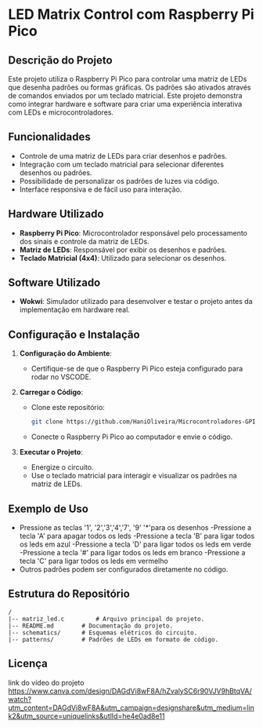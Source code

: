 # LED Matrix Control com Raspberry Pi Pico

## Descrição do Projeto

Este projeto utiliza o Raspberry Pi Pico para controlar uma matriz de LEDs que desenha padrões ou formas gráficas. Os padrões são ativados através de comandos enviados por um teclado matricial. Este projeto demonstra como integrar hardware e software para criar uma experiência interativa com LEDs e microcontroladores.

## Funcionalidades

- Controle de uma matriz de LEDs para criar desenhos e padrões.
- Integração com um teclado matricial para selecionar diferentes desenhos ou padrões.
- Possibilidade de personalizar os padrões de luzes via código.
- Interface responsiva e de fácil uso para interação.

## Hardware Utilizado

- **Raspberry Pi Pico**: Microcontrolador responsável pelo processamento dos sinais e controle da matriz de LEDs.
- **Matriz de LEDs**: Responsável por exibir os desenhos e padrões.
- **Teclado Matricial (4x4)**: Utilizado para selecionar os desenhos.


## Software Utilizado

- **Wokwi**: Simulador utilizado para desenvolver e testar o projeto antes da implementação em hardware real.

## Configuração e Instalação

1. **Configuração do Ambiente**:
   - Certifique-se de que o Raspberry Pi Pico esteja configurado para rodar no VSCODE.
   

3. **Carregar o Código**:
   - Clone este repositório:
     ```bash
     git clone https://github.com/HaniOliveira/Microcontroladores-GPIO-Parte-2.git
     ```
   
   - Conecte o Raspberry Pi Pico ao computador e envie o código.

4. **Executar o Projeto**:
   - Energize o circuito.
   - Use o teclado matricial para interagir e visualizar os padrões na matriz de LEDs.

## Exemplo de Uso

- Pressione as teclas '1', '2','3','4','7', '9' '*'para os desenhos
-Pressione a tecla  'A' para apagar todos os leds
-Pressione a tecla 'B' para ligar todos os leds em azul
-Pressione a tecla 'D' para ligar todos os leds em verde
-Pressione a tecla '#' para ligar todos os leds em branco
-Pressione a tecla 'C' para ligar todos os leds em vermelho
- Outros padrões podem ser configurados diretamente no código.

## Estrutura do Repositório

```plaintext
/
|-- matriz_led.c         # Arquivo principal do projeto.
|-- README.md        # Documentação do projeto.
|-- schematics/      # Esquemas elétricos do circuito.
|-- patterns/        # Padrões de LEDs em formato de código.
```

## Licença

link do vídeo do projeto https://www.canva.com/design/DAGdVi8wF8A/hZvalySC6r90VJV9hBtqVA/watch?utm_content=DAGdVi8wF8A&utm_campaign=designshare&utm_medium=link2&utm_source=uniquelinks&utlId=he4e0ad8e11


